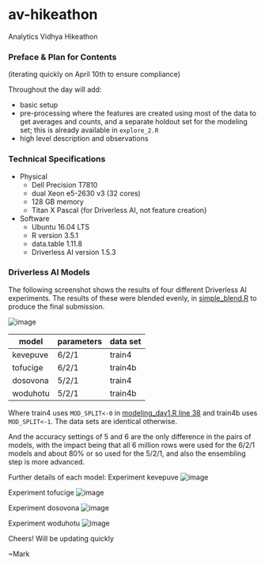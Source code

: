 # av-hikeathon
Analytics Vidhya Hikeathon

### Preface & Plan for Contents
(iterating quickly on April 10th to ensure compliance)

Throughout the day will add:
* basic setup
* pre-processing where the features are created using most of the data to get averages and counts, and a separate holdout set for the modeling set; this is already available in `explore_2.R`
* high level description and observations

### Technical Specifications ###
* Physical
  * Dell Precision T7810
  * dual Xeon e5-2630 v3 (32 cores)
  * 128 GB memory
  * Titan X Pascal {for Driverless AI, not feature creation}
* Software
  * Ubuntu 16.04 LTS
  * R version 3.5.1
  * data.table 1.11.8
  * Driverless AI version 1.5.3
  

### Driverless AI Models ###

The following screenshot shows the results of four different Driverless AI experiments.
The results of these were blended evenly, in [simple_blend.R](https://github.com/mlandry22/av-hikeathon/blob/master/simple_blend.R) to produce the final submission.

![image](https://user-images.githubusercontent.com/2976822/55935672-cdd84d80-5bf9-11e9-9217-fa8b340d3b63.png)

model | parameters | data set
--- | --- | ---
kevepuve | 6/2/1 | train4 
tofucige | 6/2/1 | train4b
dosovona | 5/2/1 | train4 
woduhotu | 5/2/1 | train4b

Where train4 uses `MOD_SPLIT<-0` in [modeling_day1.R line 38](https://github.com/mlandry22/av-hikeathon/blob/488015be3d6efab47081fc45e20b875e60434ca2/modeling_day1.R#L38) and train4b uses `MOD_SPLIT<-1`. The data sets are identical otherwise.

And the accuracy settings of 5 and 6 are the only difference in the pairs of models, with the impact being that all 6 million rows were used for the 6/2/1 models and about 80% or so used for the 5/2/1, and also the ensembling step is more advanced.

Further details of each model:
Experiment kevepuve
![image](https://user-images.githubusercontent.com/2976822/55935615-a08b9f80-5bf9-11e9-9d5d-1c2891b18893.png)

Experiment tofucige
![image](https://user-images.githubusercontent.com/2976822/55935570-894cb200-5bf9-11e9-9243-bc7310448c6a.png)

Experiment dosovona
![image](https://user-images.githubusercontent.com/2976822/55935519-6de1a700-5bf9-11e9-8668-d7f55d79d65f.png)

Experiment woduhotu
![image](https://user-images.githubusercontent.com/2976822/55935460-4d195180-5bf9-11e9-9a71-e75cbbcd7699.png)

Cheers!
Will be updating quickly

~Mark
